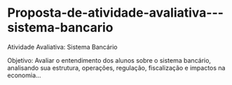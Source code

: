# Proposta-de-atividade-avaliativa---sistema-bancario

Atividade Avaliativa: Sistema Bancário

Objetivo: Avaliar o entendimento dos alunos sobre o sistema bancário, analisando sua estrutura, operações, regulação, fiscalização e impactos na economia...
